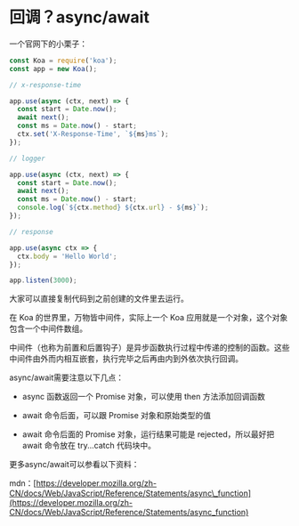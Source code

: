 # 回调？async/await

一个官网下的小栗子：

```js
const Koa = require('koa');
const app = new Koa();

// x-response-time

app.use(async (ctx, next) => {
  const start = Date.now();
  await next();
  const ms = Date.now() - start;
  ctx.set('X-Response-Time', `${ms}ms`);
});

// logger

app.use(async (ctx, next) => {
  const start = Date.now();
  await next();
  const ms = Date.now() - start;
  console.log(`${ctx.method} ${ctx.url} - ${ms}`);
});

// response

app.use(async ctx => {
  ctx.body = 'Hello World';
});

app.listen(3000);
```

大家可以直接复制代码到之前创建的文件里去运行。



在 Koa 的世界里，万物皆中间件，实际上一个 Koa 应用就是一个对象，这个对象包含一个中间件数组。



中间件（也称为前置和后置钩子）是异步函数执行过程中传递的控制的函数。这些中间件由外而内相互嵌套，执行完毕之后再由内到外依次执行回调。

async/await需要注意以下几点：

* async 函数返回一个 Promise 对象，可以使用 then 方法添加回调函数

* await 命令后面，可以跟 Promise 对象和原始类型的值

* await 命令后面的 Promise 对象，运行结果可能是 rejected，所以最好把 await 命令放在 try...catch 代码块中。

更多async/await可以参看以下资料：

mdn：[https://developer.mozilla.org/zh-CN/docs/Web/JavaScript/Reference/Statements/async\_function](https://developer.mozilla.org/zh-CN/docs/Web/JavaScript/Reference/Statements/async_function)

